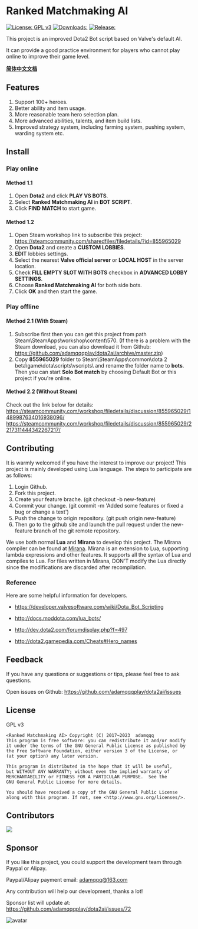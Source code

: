 # Ranked Matchmaking AI

[![License: GPL v3](https://img.shields.io/badge/License-GPL%20v3-blue.svg)](https://www.gnu.org/licenses/gpl-3.0) [![Downloads:](https://img.shields.io/steam/downloads/855965029)](https://steamcommunity.com/sharedfiles/filedetails/?id=855965029) [![Release:](https://img.shields.io/github/v/release/adamqqqplay/dota2ai)](https://github.com/adamqqqplay/dota2ai/releases)

This project is an improved Dota2 Bot script based on Valve's default AI. 

It can provide a good practice environment for players who cannot play online to improve their game level. 

 [**简体中文文档**](https://github.com/adamqqqplay/dota2ai/blob/master/README_zh_CN.md)

## Features
1. Support 100+ heroes.
2. Better ability and item usage.
3. More reasonable team hero selection plan.
4. More advanced abilities, talents, and item build lists.
5. Improved strategy system, including farming system, pushing system, warding system etc.

## Install

### Play online

#### Method 1.1
1. Open **Dota2** and click **PLAY VS BOTS**.
2. Select **Ranked Matchmaking AI** in **BOT SCRIPT**.
3. Click **FIND MATCH** to start game.

#### Method 1.2
1. Open Steam workshop link to subscribe this project: https://steamcommunity.com/sharedfiles/filedetails/?id=855965029
2. Open **Dota2** and create a **CUSTOM LOBBIES**.
3. **EDIT** lobbies settings.
4. Select the nearest **Valve official server** or **LOCAL HOST** in the server location.
5. Check **FILL EMPTY SLOT WITH BOTS** checkbox in **ADVANCED LOBBY SETTINGS**. 
6. Choose **Ranked Matchmaking AI** for both side bots.
7. Click **OK** and then start the game.

### Play offline

#### Method 2.1 (With Steam)
1. Subscribe first then you can get this project from path Steam\SteamApps\workshop\content\570\.
(If there is a problem with the Steam download, you can also download it from Github:
https://github.com/adamqqqplay/dota2ai/archive/master.zip)
2. Copy **855965029** folder to Steam\SteamApps\common\dota 2 beta\game\dota\scripts\vscripts\ and rename the folder name to **bots**. Then you can start **Solo Bot match** by choosing Default Bot or this project if you're online.

#### Method 2.2 (Without Steam)
Check out the link below for details: 
https://steamcommunity.com/workshop/filedetails/discussion/855965029/1489987634016938096/
https://steamcommunity.com/workshop/filedetails/discussion/855965029/2217311444342267217/

## Contributing
It is warmly welcomed if you have the interest to improve our project! This project is mainly developed using Lua language.
The steps to participate are as follows:
1. Login Github.
2. Fork this project.
3. Create your feature brache. (git checkout -b new-feature)
4. Commit your change. (git commit -m 'Added some features or fixed a bug or change a text')
5. Push the change to origin repository.  (git push origin new-feature)
6. Then go to the github site and launch the pull request under the new-feature branch of the git remote repository.

We use both normal **Lua** and **Mirana** to develop this project. The Mirana compiler can be found at [Mirana](https://github.com/AaronSong321/Mirana). Mirana is an extension to Lua, supporting lambda expressions and other features. It supports all the syntax of Lua and compiles to Lua. For files written in Mirana, DON'T modify the Lua directly since the modifications are discarded after recompilation.

### Reference
Here are some helpful information for developers.

- https://developer.valvesoftware.com/wiki/Dota_Bot_Scripting 

- http://docs.moddota.com/lua_bots/

- http://dev.dota2.com/forumdisplay.php?f=497

- http://dota2.gamepedia.com/Cheats#Hero_names

## Feedback
If you have any questions or suggestions or tips, please feel free to ask questions.

Open issues on Github: https://github.com/adamqqqplay/dota2ai/issues

## License
GPL v3

    <Ranked Matchmaking AI> Copyright (C) 2017~2023  adamqqq
    This program is free software: you can redistribute it and/or modify
    it under the terms of the GNU General Public License as published by
    the Free Software Foundation, either version 3 of the License, or
    (at your option) any later version.
    
    This program is distributed in the hope that it will be useful,
    but WITHOUT ANY WARRANTY; without even the implied warranty of
    MERCHANTABILITY or FITNESS FOR A PARTICULAR PURPOSE.  See the
    GNU General Public License for more details.
    
    You should have received a copy of the GNU General Public License
    along with this program. If not, see <http://www.gnu.org/licenses/>.

## Contributors
<a href="https://github.com/adamqqqplay/dota2ai/graphs/contributors">
  <img src="https://contrib.rocks/image?repo=adamqqqplay/dota2ai" />
</a>

## Sponsor
If you like this project, you could support the development team through Paypal or Alipay. 

Paypal/Alipay payment email: adamqqq@163.com

Any contribution will help our development, thanks a lot!

Sponsor list will update at: https://github.com/adamqqqplay/dota2ai/issues/72

![avatar](https://image-10026452.cos.ap-shanghai.myqcloud.com/alipay1542723302162.jpg)
